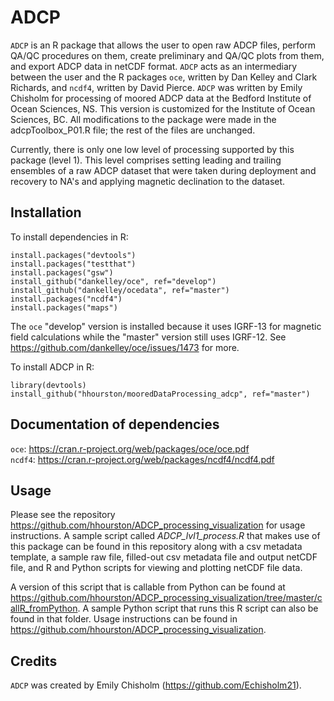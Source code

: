 # ADCP
`ADCP` is an R package that allows the user to open raw ADCP files, perform QA/QC procedures on them, create preliminary and QA/QC plots from them, and export ADCP data in netCDF format. `ADCP` acts as an intermediary between the user and the R packages `oce`, written by Dan Kelley and Clark Richards, and `ncdf4`, written by David Pierce. `ADCP` was written by Emily Chisholm for processing of moored ADCP data at the Bedford Institute of Ocean Sciences, NS. This version is customized for the Institute of Ocean Sciences, BC. All modifications to the package were made in the adcpToolbox_P01.R file; the rest of the files are unchanged.

Currently, there is only one low level of processing supported by this package (level 1). This level comprises setting leading and trailing ensembles of a raw ADCP dataset that were taken during deployment and recovery to NA's and applying magnetic declination to the dataset.

## Installation
  To install dependencies in R:
  
    install.packages("devtools")
    install.packages("testthat")
    install.packages("gsw")
    install_github("dankelley/oce", ref="develop")
    install_github("dankelley/ocedata", ref="master")
    install.packages("ncdf4")
    install.packages("maps")
  
  The `oce` "develop" version is installed because it uses IGRF-13 for magnetic field calculations while the "master" version still uses IGRF-12. See https://github.com/dankelley/oce/issues/1473 for more.
  
  To install ADCP in R:
  
    library(devtools)
    install_github("hhourston/mooredDataProcessing_adcp", ref="master")
  
## Documentation of dependencies
  `oce`: https://cran.r-project.org/web/packages/oce/oce.pdf \
  `ncdf4`: https://cran.r-project.org/web/packages/ncdf4/ncdf4.pdf

## Usage
  Please see the repository https://github.com/hhourston/ADCP_processing_visualization for usage instructions. A sample script called *ADCP_lvl1_process.R* that makes use of this package can be found in this repository along with a csv metadata template, a sample raw file, filled-out csv metadata file and output netCDF file, and R and Python scripts for viewing and plotting netCDF file data.
  
  A version of this script that is callable from Python can be found at https://github.com/hhourston/ADCP_processing_visualization/tree/master/callR_fromPython. A sample Python script that runs this R script can also be found in that folder. Usage instructions can be found in https://github.com/hhourston/ADCP_processing_visualization.
  
## Credits
  `ADCP` was created by Emily Chisholm (https://github.com/Echisholm21).
  
